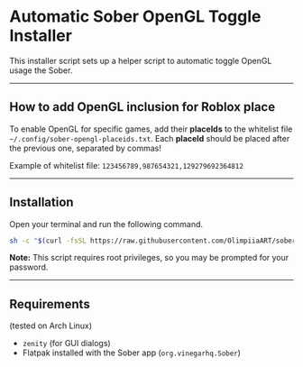 # Automatic Sober OpenGL Toggle Installer

This installer script sets up a helper script to automatic toggle OpenGL usage the Sober.

---

## How to add OpenGL inclusion for Roblox place

To enable OpenGL for specific games, add their **placeIds** to the whitelist file `~/.config/sober-opengl-placeids.txt`. Each **placeId** should be placed after the previous one, separated by commas!

Example of whitelist file: `123456789,987654321,129279692364812`

---

## Installation

Open your terminal and run the following command. 

```bash
sh -c "$(curl -fsSL https://raw.githubusercontent.com/OlimpiiaART/sober_opengl/main/installer.sh)"
```

**Note:** This script requires root privileges, so you may be prompted for your password.

---

## Requirements
(tested on Arch Linux)

* `zenity` (for GUI dialogs)
* Flatpak installed with the Sober app (`org.vinegarhq.Sober`)
